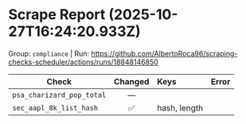 # Scrape Report (2025-10-27T16:24:20.933Z)

Group: `compliance`  |  Run: https://github.com/AlbertoRoca96/scraping-checks-scheduler/actions/runs/18848146850

| Check | Changed | Keys | Error |
|---|:---:|:--|:--|
| `psa_charizard_pop_total` | — |  |  |
| `sec_aapl_8k_list_hash` | ✅ | hash, length |  |
